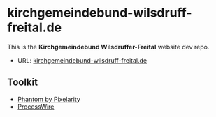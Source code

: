 # kirchgemeindebund-wilsdruff-freital.de

This is the **Kirchgemeindebund Wilsdruffer-Freital** website dev repo.

* URL: [kirchgemeindebund-wilsdruff-freital.de](https://www.kirchgemeindebund-wilsdruff-freital.de)

## Toolkit

* [Phantom by Pixelarity](https://pixelarity.com)
* [ProcessWire](https://processwire.com)
